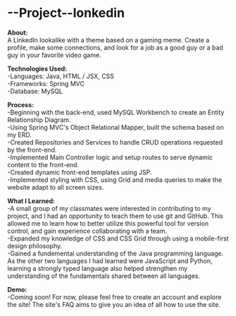 # --Project--lonkedin

<strong>About:</strong></br>
A LinkedIn lookalike with a theme based on a gaming meme. Create a profile, make some connections, and look for a job as a good guy or a bad guy in your favorite video game.</br>

<strong>Technologies Used:</strong></br>
-Languages: Java, HTML / JSX, CSS</br>
-Frameworks: Spring MVC</br>
-Database: MySQL</br>

<strong>Process:</strong></br>
-Beginning with the back-end, used MySQL Workbench to create an Entity Relationship Diagram.</br>
-Using Spring MVC's Object Relational Mapper, built the schema based on my ERD.</br>
-Created Repositories and Services to handle CRUD operations requested by the front-end.</br>
-Implemented Main Controller logic and setup routes to serve dynamic content to the front-end.</br>
-Created dynamic front-end templates using JSP.</br>
-Implemented styling with CSS, using Grid and media queries to make the website adapt to all screen sizes.</br>

<strong>What I Learned:</strong></br>
-A small group of my classmates were interested in contributing to my project, and I had an opportunity to teach them to use git and GitHub. This allowed me to learn how to better utilize this powerful tool for version control, and gain experience collaborating with a team.</br>
-Expanded my knowledge of CSS and CSS Grid through using a mobile-first design philosophy.</br>
-Gained a fundemental understanding of the Java programming language. As the other two languages I had learned were JavaScript and Python, 
learning a strongly typed language also helped strengthen my understanding of the fundamentals shared between all languages.</br>

<strong>Demo:</strong></br>
-Coming soon! For now, please feel free to create an account and explore the site! The site's FAQ aims to give you an idea of all how to use the site.</br>
